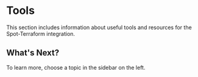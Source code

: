 # Tools

This section includes information about useful tools and resources for the Spot-Terraform integration.

## What's Next?

To learn more, choose a topic in the sidebar on the left.
